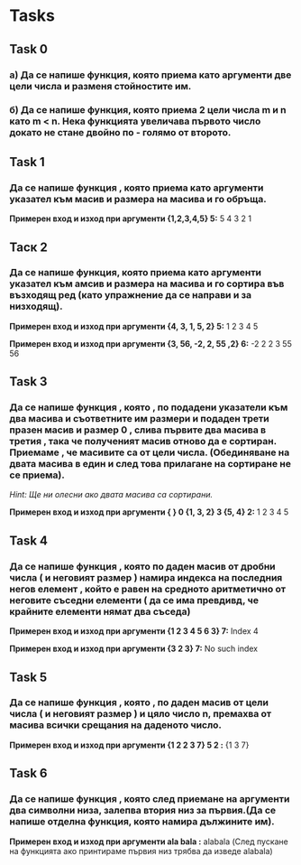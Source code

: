 # Tasks

## Task 0

### а) Да се напише функция, която приема като аргументи две цели числа и разменя стойностите им.

### б) Да се напише функция, която приема 2 цели числа m и n като m < n. Нека функцията увеличава първото число докато не стане двойно по - голямо от второто. 

## Task 1

### Да се напише функция , която приема като аргументи указател към масив и размера на масива и го обръща.

**Примерен вход и изход при аргументи {1,2,3,4,5} 5:** 5 4 3 2 1

## Таск 2
### Да се напише функция, която приема като аргументи указател към амсив и размера на масива и го сортира във възходящ ред (като упражнение да се направи и за низходящ).

**Примерен вход и изход при аргументи {4, 3, 1, 5, 2} 5:** 1 2 3 4 5

**Примерен вход и изход при аргументи {3, 56, -2, 2, 55 ,2} 6:** -2 2 2 3 55 56

## Task 3

### Да се напише функция , която , по подадени указатели към два масива и съответните им размери и подаден трети празен масив и размер 0 , слива първите два масива в третия , така че полученият масив отново да е сортиран. Приемаме , че масивите са от цели числа. (Обединяване на двата масива в един и след това прилагане на сортиране не се приема).
*Hint: Ще ни олесни ако двата масива са сортирани.*

**Примерен вход и изход при аргументи { } 0 {1, 3, 2} 3 {5, 4} 2:** 1 2 3 4 5

## Task 4

### Да се напише функция , която по даден масив от дробни числа ( и неговият размер ) намира индекса на последния негов елемент , който е равен на средното аритметично от неговите съседни елементи ( да се има превдивд, че крайните елементи нямат два съседа)

**Примерен вход и изход при аргументи {1 2 3 4 5 6 3} 7:** Index 4 

**Примерен вход и изход при аргументи {3 2 3} 7:** No such index

## Task 5

### Да се напише функция , която , по даден масив от цели числа ( и неговият размер ) и цяло число n, премахва от масива всички срещания на даденото число.

**Примерен вход и изход при аргументи {1 2 2 3 7} 5 2 :** {1 3 7}

## Task 6

### Да се напише функция , която след приемане на аргументи два символни низа, залепва втория низ за първия.(Да се напише отделна функция, която намира дължините им).  

**Примерен вход и изход при аргументи ala bala :** alabala (След пускане на функцията ако принтираме първия низ трябва да изведе alabala)

